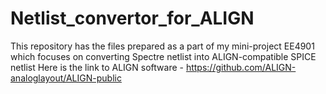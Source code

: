 # Netlist_convertor_for_ALIGN
This repository has the files prepared as a part of my mini-project EE4901 which focuses on converting Spectre netlist into ALIGN-compatible SPICE netlist
Here is the link to ALIGN software - https://github.com/ALIGN-analoglayout/ALIGN-public
